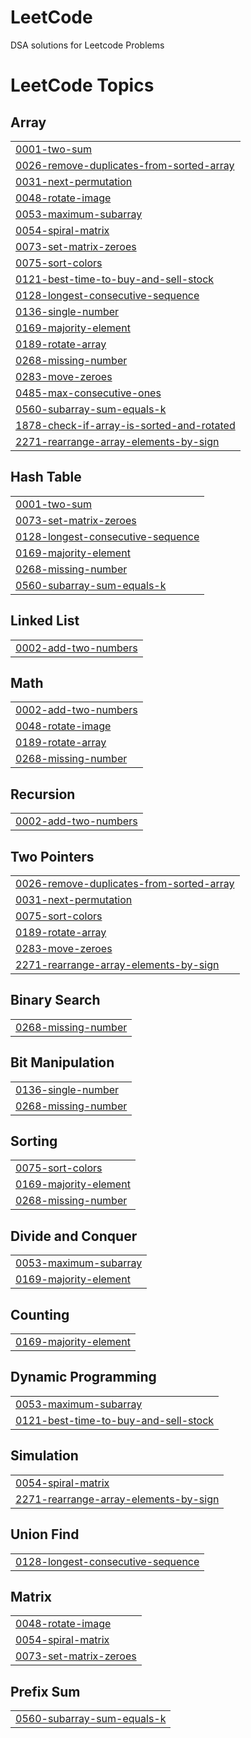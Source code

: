 # LeetCode
DSA solutions for Leetcode Problems 

<!---LeetCode Topics Start-->
# LeetCode Topics
## Array
|  |
| ------- |
| [0001-two-sum](https://github.com/ShubhamSalunke4285/LeetCode/tree/master/0001-two-sum) |
| [0026-remove-duplicates-from-sorted-array](https://github.com/ShubhamSalunke4285/LeetCode/tree/master/0026-remove-duplicates-from-sorted-array) |
| [0031-next-permutation](https://github.com/ShubhamSalunke4285/LeetCode/tree/master/0031-next-permutation) |
| [0048-rotate-image](https://github.com/ShubhamSalunke4285/LeetCode/tree/master/0048-rotate-image) |
| [0053-maximum-subarray](https://github.com/ShubhamSalunke4285/LeetCode/tree/master/0053-maximum-subarray) |
| [0054-spiral-matrix](https://github.com/ShubhamSalunke4285/LeetCode/tree/master/0054-spiral-matrix) |
| [0073-set-matrix-zeroes](https://github.com/ShubhamSalunke4285/LeetCode/tree/master/0073-set-matrix-zeroes) |
| [0075-sort-colors](https://github.com/ShubhamSalunke4285/LeetCode/tree/master/0075-sort-colors) |
| [0121-best-time-to-buy-and-sell-stock](https://github.com/ShubhamSalunke4285/LeetCode/tree/master/0121-best-time-to-buy-and-sell-stock) |
| [0128-longest-consecutive-sequence](https://github.com/ShubhamSalunke4285/LeetCode/tree/master/0128-longest-consecutive-sequence) |
| [0136-single-number](https://github.com/ShubhamSalunke4285/LeetCode/tree/master/0136-single-number) |
| [0169-majority-element](https://github.com/ShubhamSalunke4285/LeetCode/tree/master/0169-majority-element) |
| [0189-rotate-array](https://github.com/ShubhamSalunke4285/LeetCode/tree/master/0189-rotate-array) |
| [0268-missing-number](https://github.com/ShubhamSalunke4285/LeetCode/tree/master/0268-missing-number) |
| [0283-move-zeroes](https://github.com/ShubhamSalunke4285/LeetCode/tree/master/0283-move-zeroes) |
| [0485-max-consecutive-ones](https://github.com/ShubhamSalunke4285/LeetCode/tree/master/0485-max-consecutive-ones) |
| [0560-subarray-sum-equals-k](https://github.com/ShubhamSalunke4285/LeetCode/tree/master/0560-subarray-sum-equals-k) |
| [1878-check-if-array-is-sorted-and-rotated](https://github.com/ShubhamSalunke4285/LeetCode/tree/master/1878-check-if-array-is-sorted-and-rotated) |
| [2271-rearrange-array-elements-by-sign](https://github.com/ShubhamSalunke4285/LeetCode/tree/master/2271-rearrange-array-elements-by-sign) |
## Hash Table
|  |
| ------- |
| [0001-two-sum](https://github.com/ShubhamSalunke4285/LeetCode/tree/master/0001-two-sum) |
| [0073-set-matrix-zeroes](https://github.com/ShubhamSalunke4285/LeetCode/tree/master/0073-set-matrix-zeroes) |
| [0128-longest-consecutive-sequence](https://github.com/ShubhamSalunke4285/LeetCode/tree/master/0128-longest-consecutive-sequence) |
| [0169-majority-element](https://github.com/ShubhamSalunke4285/LeetCode/tree/master/0169-majority-element) |
| [0268-missing-number](https://github.com/ShubhamSalunke4285/LeetCode/tree/master/0268-missing-number) |
| [0560-subarray-sum-equals-k](https://github.com/ShubhamSalunke4285/LeetCode/tree/master/0560-subarray-sum-equals-k) |
## Linked List
|  |
| ------- |
| [0002-add-two-numbers](https://github.com/ShubhamSalunke4285/LeetCode/tree/master/0002-add-two-numbers) |
## Math
|  |
| ------- |
| [0002-add-two-numbers](https://github.com/ShubhamSalunke4285/LeetCode/tree/master/0002-add-two-numbers) |
| [0048-rotate-image](https://github.com/ShubhamSalunke4285/LeetCode/tree/master/0048-rotate-image) |
| [0189-rotate-array](https://github.com/ShubhamSalunke4285/LeetCode/tree/master/0189-rotate-array) |
| [0268-missing-number](https://github.com/ShubhamSalunke4285/LeetCode/tree/master/0268-missing-number) |
## Recursion
|  |
| ------- |
| [0002-add-two-numbers](https://github.com/ShubhamSalunke4285/LeetCode/tree/master/0002-add-two-numbers) |
## Two Pointers
|  |
| ------- |
| [0026-remove-duplicates-from-sorted-array](https://github.com/ShubhamSalunke4285/LeetCode/tree/master/0026-remove-duplicates-from-sorted-array) |
| [0031-next-permutation](https://github.com/ShubhamSalunke4285/LeetCode/tree/master/0031-next-permutation) |
| [0075-sort-colors](https://github.com/ShubhamSalunke4285/LeetCode/tree/master/0075-sort-colors) |
| [0189-rotate-array](https://github.com/ShubhamSalunke4285/LeetCode/tree/master/0189-rotate-array) |
| [0283-move-zeroes](https://github.com/ShubhamSalunke4285/LeetCode/tree/master/0283-move-zeroes) |
| [2271-rearrange-array-elements-by-sign](https://github.com/ShubhamSalunke4285/LeetCode/tree/master/2271-rearrange-array-elements-by-sign) |
## Binary Search
|  |
| ------- |
| [0268-missing-number](https://github.com/ShubhamSalunke4285/LeetCode/tree/master/0268-missing-number) |
## Bit Manipulation
|  |
| ------- |
| [0136-single-number](https://github.com/ShubhamSalunke4285/LeetCode/tree/master/0136-single-number) |
| [0268-missing-number](https://github.com/ShubhamSalunke4285/LeetCode/tree/master/0268-missing-number) |
## Sorting
|  |
| ------- |
| [0075-sort-colors](https://github.com/ShubhamSalunke4285/LeetCode/tree/master/0075-sort-colors) |
| [0169-majority-element](https://github.com/ShubhamSalunke4285/LeetCode/tree/master/0169-majority-element) |
| [0268-missing-number](https://github.com/ShubhamSalunke4285/LeetCode/tree/master/0268-missing-number) |
## Divide and Conquer
|  |
| ------- |
| [0053-maximum-subarray](https://github.com/ShubhamSalunke4285/LeetCode/tree/master/0053-maximum-subarray) |
| [0169-majority-element](https://github.com/ShubhamSalunke4285/LeetCode/tree/master/0169-majority-element) |
## Counting
|  |
| ------- |
| [0169-majority-element](https://github.com/ShubhamSalunke4285/LeetCode/tree/master/0169-majority-element) |
## Dynamic Programming
|  |
| ------- |
| [0053-maximum-subarray](https://github.com/ShubhamSalunke4285/LeetCode/tree/master/0053-maximum-subarray) |
| [0121-best-time-to-buy-and-sell-stock](https://github.com/ShubhamSalunke4285/LeetCode/tree/master/0121-best-time-to-buy-and-sell-stock) |
## Simulation
|  |
| ------- |
| [0054-spiral-matrix](https://github.com/ShubhamSalunke4285/LeetCode/tree/master/0054-spiral-matrix) |
| [2271-rearrange-array-elements-by-sign](https://github.com/ShubhamSalunke4285/LeetCode/tree/master/2271-rearrange-array-elements-by-sign) |
## Union Find
|  |
| ------- |
| [0128-longest-consecutive-sequence](https://github.com/ShubhamSalunke4285/LeetCode/tree/master/0128-longest-consecutive-sequence) |
## Matrix
|  |
| ------- |
| [0048-rotate-image](https://github.com/ShubhamSalunke4285/LeetCode/tree/master/0048-rotate-image) |
| [0054-spiral-matrix](https://github.com/ShubhamSalunke4285/LeetCode/tree/master/0054-spiral-matrix) |
| [0073-set-matrix-zeroes](https://github.com/ShubhamSalunke4285/LeetCode/tree/master/0073-set-matrix-zeroes) |
## Prefix Sum
|  |
| ------- |
| [0560-subarray-sum-equals-k](https://github.com/ShubhamSalunke4285/LeetCode/tree/master/0560-subarray-sum-equals-k) |
<!---LeetCode Topics End-->